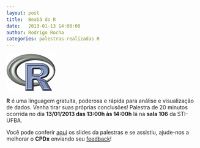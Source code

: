 ```yaml
---
layout: post
title:  Beabá do R
date:   2013-01-13 14:00:00
author: Rodrigo Rocha
categories: palestras-realizadas R
---
```


<p class="text-center">
  <img class="img-rounded" alt="Git" src="/assets/images/r-logo.png" width="128" />
</p>

**R** é uma linguagem gratuita, poderosa e rápida para análise e visualização
de dados. Venha tirar suas próprias conclusões! Palestra de 20 minutos
ocorrida no dia **13/01/2013 das 13:00h às 14:00h** lá na **sala 106** da
STI-UFBA.

Você pode conferir [aqui] os slides da palestras e se assistiu, ajude-nos
a melhorar o **CPDx** enviando seu [feedback]!

[aqui]: http://speakerdeck.com/rodrigorgs/beaba-do-r
[feedback]: https://docs.google.com/spreadsheet/viewform?formkey=dEFyQTNzT2hZejJ1TG02UW50dzBUTVE6MQ#gid=0
